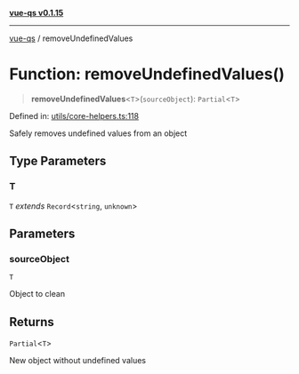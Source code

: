 [**vue-qs v0.1.15**](../README.md)

***

[vue-qs](../README.md) / removeUndefinedValues

# Function: removeUndefinedValues()

> **removeUndefinedValues**\<`T`\>(`sourceObject`): `Partial`\<`T`\>

Defined in: [utils/core-helpers.ts:118](https://github.com/iamsomraj/vue-qs/blob/c6723d94881f5a2550faa61b4e51be4507991c23/src/utils/core-helpers.ts#L118)

Safely removes undefined values from an object

## Type Parameters

### T

`T` *extends* `Record`\<`string`, `unknown`\>

## Parameters

### sourceObject

`T`

Object to clean

## Returns

`Partial`\<`T`\>

New object without undefined values
